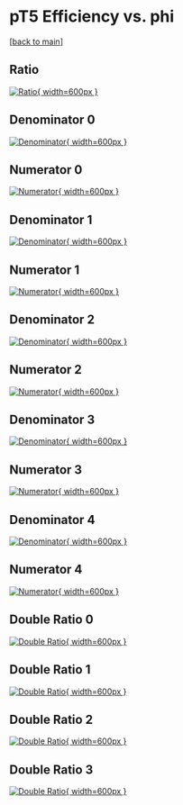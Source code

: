 # pT5 Efficiency vs. phi

[[back to main](./)]



## Ratio

[![Ratio](../mtv/var/pT5_base_321_0_eff_phi.png){ width=600px }](../mtv/var/pT5_base_321_0_eff_phi.pdf)

## Denominator 0

[![Denominator](../mtv/den/pT5_base_321_0_eff_phi_den0.png){ width=600px }](../mtv/den/pT5_base_321_0_eff_phi_den0.pdf)

## Numerator 0

[![Numerator](../mtv/num/pT5_base_321_0_eff_phi_num0.png){ width=600px }](../mtv/num/pT5_base_321_0_eff_phi_num0.pdf)

## Denominator 1

[![Denominator](../mtv/den/pT5_base_321_0_eff_phi_den1.png){ width=600px }](../mtv/den/pT5_base_321_0_eff_phi_den1.pdf)

## Numerator 1

[![Numerator](../mtv/num/pT5_base_321_0_eff_phi_num1.png){ width=600px }](../mtv/num/pT5_base_321_0_eff_phi_num1.pdf)

## Denominator 2

[![Denominator](../mtv/den/pT5_base_321_0_eff_phi_den2.png){ width=600px }](../mtv/den/pT5_base_321_0_eff_phi_den2.pdf)

## Numerator 2

[![Numerator](../mtv/num/pT5_base_321_0_eff_phi_num2.png){ width=600px }](../mtv/num/pT5_base_321_0_eff_phi_num2.pdf)

## Denominator 3

[![Denominator](../mtv/den/pT5_base_321_0_eff_phi_den3.png){ width=600px }](../mtv/den/pT5_base_321_0_eff_phi_den3.pdf)

## Numerator 3

[![Numerator](../mtv/num/pT5_base_321_0_eff_phi_num3.png){ width=600px }](../mtv/num/pT5_base_321_0_eff_phi_num3.pdf)

## Denominator 4

[![Denominator](../mtv/den/pT5_base_321_0_eff_phi_den4.png){ width=600px }](../mtv/den/pT5_base_321_0_eff_phi_den4.pdf)

## Numerator 4

[![Numerator](../mtv/num/pT5_base_321_0_eff_phi_num4.png){ width=600px }](../mtv/num/pT5_base_321_0_eff_phi_num4.pdf)

## Double Ratio 0

[![Double Ratio](../mtv/ratio/pT5_base_321_0_eff_phi_ratio0.png){ width=600px }](../mtv/ratio/pT5_base_321_0_eff_phi_ratio0.pdf)

## Double Ratio 1

[![Double Ratio](../mtv/ratio/pT5_base_321_0_eff_phi_ratio1.png){ width=600px }](../mtv/ratio/pT5_base_321_0_eff_phi_ratio1.pdf)

## Double Ratio 2

[![Double Ratio](../mtv/ratio/pT5_base_321_0_eff_phi_ratio2.png){ width=600px }](../mtv/ratio/pT5_base_321_0_eff_phi_ratio2.pdf)

## Double Ratio 3

[![Double Ratio](../mtv/ratio/pT5_base_321_0_eff_phi_ratio3.png){ width=600px }](../mtv/ratio/pT5_base_321_0_eff_phi_ratio3.pdf)

